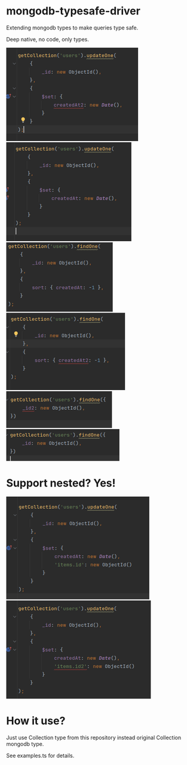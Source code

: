 # mongodb-typesafe-driver

Extending mongodb types to make queries type safe.<br />

Deep native, no code, only types. <br />


![alt text](./images/ex1.png?raw=true)<br />
![alt text](./images/ex2.png?raw=true)<br />
![alt text](./images/ex3.png?raw=true)<br />
![alt text](./images/ex4.png?raw=true)<br />
![alt text](./images/ex5.png?raw=true)<br />
![alt text](./images/ex6.png?raw=true)<br />

# Support nested? Yes!

![alt text](./images/ex7.png?raw=true)<br />
![alt text](./images/ex8.png?raw=true)<br />

# How it use?

Just use Collection type from this repository instead original Collection mongodb type.

See examples.ts for details.

